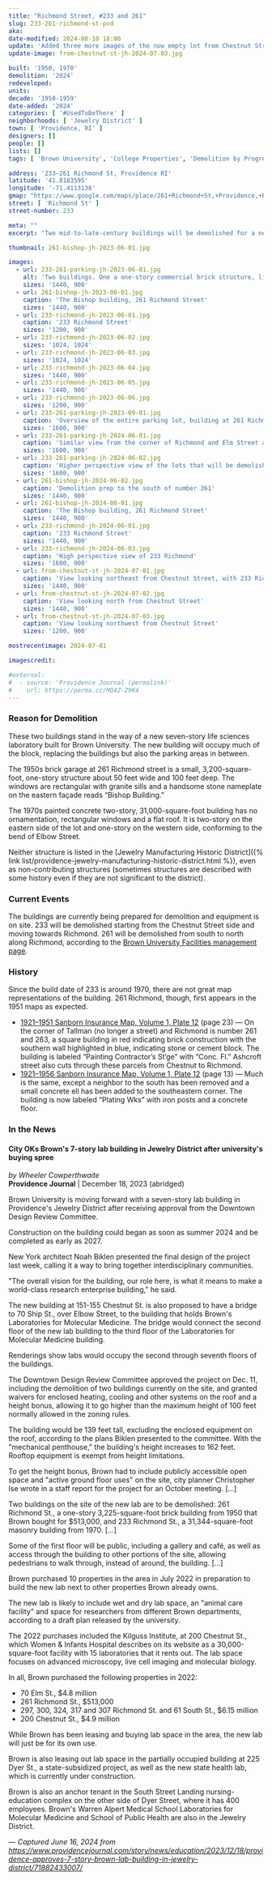 ```yaml
---
title: "Richmond Street, #233 and 261"
slug: 233-261-richmond-st-pvd
aka:
date-modified: 2024-08-10 18:00
update: 'Added three more images of the now empty lot from Chestnut Street'
update-image: from-chestnut-st-jh-2024-07-03.jpg

built: '1950, 1970'
demolition: '2024'
redeveloped:
units:
decade: '1950-1959'
date-added: '2024'
categories: [ '#UsedToBeThere' ]
neighborhoods: [ 'Jewelry District' ]
town: [ 'Providence, RI' ]
designers: []
people: []
lists: []
tags: [ 'Brown University', 'College Properties', 'Demolition by Progress' ]

address: '233–261 Richmond St, Providence RI'
latitude: '41.8183595'
longitude: '-71.4113138'
gmap: "https://www.google.com/maps/place/261+Richmond+St,+Providence,+RI+02903/@41.8183595,-71.4113138,17z/data=!3m1!4b1!4m6!3m5!1s0x89e4456ada2bf519:0x68a6759346c84683!8m2!3d41.8183555!4d-71.4087389!16s%2Fg%2F11c2g4gkw7?entry=ttu"
street: [ 'Richmond St' ]
street-number: 233

meta: ""
excerpt: "Two mid-to-late-century buildings will be demolished for a new Brown University science lab, connected and in proximity to other biotech and sciend-related facilities"

thumbnail: 261-bishop-jh-2023-06-01.jpg

images:
  - url: 233-261-parking-jh-2023-06-01.jpg
    alt: 'Two buildings. One a one-story commercial brick structure, likely a former garage, with a parapet roofline along the eastern façade, rectangular windows with granite sills, and a stone nameplate reading “Bishop Building.”. The other a late twentieth-century two story masonry building with rectangular windows and no ornamentation.'
    sizes: '1440, 900'
  - url: 261-bishop-jh-2023-06-01.jpg
    caption: 'The Bishop building, 261 Richmond Street'
    sizes: '1440, 900'
  - url: 233-richmond-jh-2023-06-01.jpg
    caption: '233 Richmond Street'
    sizes: '1200, 900'
  - url: 233-richmond-jh-2023-06-02.jpg
    sizes: '1024, 1024'
  - url: 233-richmond-jh-2023-06-03.jpg
    sizes: '1024, 1024'
  - url: 233-richmond-jh-2023-06-04.jpg
    sizes: '1440, 900'
  - url: 233-richmond-jh-2023-06-05.jpg
    sizes: '1440, 900'
  - url: 233-richmond-jh-2023-06-06.jpg
    sizes: '1200, 900'
  - url: 233-261-parking-jh-2023-09-01.jpg
    caption: 'Overview of the entire parking lot, building at 261 Richmond, and larger building further away at 233 Richmond. The building at the distant left will remain (200 Chestnut St)'
    sizes: '1600, 900'
  - url: 233-261-parking-jh-2024-06-01.jpg
    caption: 'Similar view from the corner of Richmond and Elm Street at the demolition preparation'
    sizes: '1600, 900'
  - url: 233-261-parking-jh-2024-06-02.jpg
    caption: 'Higher perspective view of the lots that will be demolished and redeveloped. Notice the State Health Lab under construction in the upper right.'
    sizes: '1600, 900'
  - url: 261-bishop-jh-2024-06-02.jpg
    caption: 'Demolition prep to the south of number 261'
    sizes: '1440, 900'
  - url: 261-bishop-jh-2024-06-01.jpg
    caption: 'The Bishop building, 261 Richmond Street'
    sizes: '1440, 900'
  - url: 233-richmond-jh-2024-06-01.jpg
    caption: '233 Richmond Street'
    sizes: '1440, 900'
  - url: 233-richmond-jh-2024-06-03.jpg
    caption: 'High perspective view of 233 Richmond'
    sizes: '1600, 900'
  - url: from-chestnut-st-jh-2024-07-01.jpg
    caption: 'View looking northeast from Chestnut Street, with 233 Richmond razed to the ground'
    sizes: '1440, 900'
  - url: from-chestnut-st-jh-2024-07-02.jpg
    caption: 'View looking north from Chestnut Street'
    sizes: '1440, 900'
  - url: from-chestnut-st-jh-2024-07-03.jpg
    caption: 'View looking northwest from Chestnut Street'
    sizes: '1200, 900'

mostrecentimage: 2024-07-01

imagescredit:

#external:
#  - source: 'Providence Journal (permalink)'
#    url: https://perma.cc/MQ4Z-Z9K4
---
```


### Reason for Demolition

These two buildings stand in the way of a new seven-story life sciences laboratory built for Brown University. The new building will occupy much of the block, replacing the buildings but also the parking areas in between.

The 1950s brick garage at 261 Richmond street is a small, 3,200-square-foot, one-story structure about 50 feet wide and 100 feet deep. The windows are rectangular with granite sills and a handsome stone nameplate on the eastern façade reads “Bishop Building.”

The 1970s painted concrete two-story, 31,000-square-foot building has no ornamentation, rectangular windows and a flat roof. It is two-story on the eastern side of the lot and one-story on the western side, conforming to the bend of Elbow Street.

Neither structure is listed in the [Jewelry Manufacturing Historic District]({% link list/providence-jewelry-manufacturing-historic-district.html %}), even as non-contributing structures (sometimes structures are described with some history even if they are not significant to the district).


### Current Events

The buildings are currently being prepared for demolition and equipment is on site. 233 will be demolished starting from the Chestnut Street side and moving towards Richmond. 261 will be demolished from south to north along Richmond, according to the [Brown University Facilities management page](//facilities.brown.edu/projects/integrated-life-sciences/construction-information).


### History

Since the build date of 233 is around 1970, there are not great map representations of the building. 261 Richmond, though, first appears in the 1951 maps as expected.

+ [1921–1951 Sanborn Insurance Map, Volume 1, Plate 12](http://hdl.loc.gov/loc.gmd/g3774pm.g3774pm_g08099195101) (page 23) — On the corner of Tallman (no longer a street) and Richmond is number 261 and 263, a square building in red indicating brick construction with the southern wall highlighted in blue, indicating stone or cement block. The building is labeled “Painting Contractor’s St’ge” with “Conc. Fl.” Ashcroft street also cuts through these parcels from Chestnut to Richmond.
+ [1921–1956 Sanborn Insurance Map, Volume 1, Plate 12](http://hdl.loc.gov/loc.gmd/g3774pm.g3774pm_g08099195601) (page 13) — Much is the same, except a neighbor to the south has been removed and a small concrete ell has been added to the southeastern corner. The building is now labeled “Plating Wks” with iron posts and a concrete floor.


### In the News

#### City OKs Brown's 7-story lab building in Jewelry District after university's buying spree

_by Wheeler Cowperthwaite_  
**Providence Journal** | December 18, 2023 (abridged)

Brown University is moving forward with a seven-story lab building in Providence's Jewelry District after receiving approval from the Downtown Design Review Committee.

Construction on the building could began as soon as summer 2024 and be completed as early as 2027.

New York architect Noah Biklen presented the final design of the project last week, calling it a way to bring together interdisciplinary communities.

"The overall vision for the building, our role here, is what it means to make a world-class research enterprise building," he said.

The new building at 151-155 Chestnut St. is also proposed to have a bridge to 70 Ship St., over Elbow Street, to the building that holds Brown's Laboratories for Molecular Medicine. The bridge would connect the second floor of the new lab building to the third floor of the Laboratories for Molecular Medicine building.

Renderings show labs would occupy the second through seventh floors of the buildings.

The Downtown Design Review Committee approved the project on Dec. 11, including the demolition of two buildings currently on the site, and granted waivers for enclosed heating, cooling and other systems on the roof and a height bonus, allowing it to go higher than the maximum height of 100 feet normally allowed in the zoning rules.

The building would be 139 feet tall, excluding the enclosed equipment on the roof, according to the plans Biklen presented to the committee. With the "mechanical penthouse," the building's height increases to 162 feet. Rooftop equipment is exempt from height limitations.

To get the height bonus, Brown had to include publicly accessible open space and "active ground floor uses" on the site, city planner Christopher Ise wrote in a staff report for the project for an October meeting. […]

Two buildings on the site of the new lab are to be demolished: 261 Richmond St., a one-story 3,225-square-foot brick building from 1950 that Brown bought for $513,000, and 233 Richmond St., a 31,344-square-foot masonry building from 1970. […]

Some of the first floor will be public, including a gallery and café, as well as access through the building to other portions of the site, allowing pedestrians to walk through, instead of around, the building. […]

Brown purchased 10 properties in the area in July 2022 in preparation to build the new lab next to other properties Brown already owns.

The new lab is likely to include wet and dry lab space, an "animal care facility" and space for researchers from different Brown departments, according to a draft plan released by the university.

The 2022 purchases included the Kilguss Institute, at 200 Chestnut St., which Women & Infants Hospital describes on its website as a 30,000-square-foot facility with 15 laboratories that it rents out. The lab space focuses on advanced microscopy, live cell imaging and molecular biology.

In all, Brown purchased the following properties in 2022: 

+ 70 Elm St., $4.8 million
+ 261 Richmond St., $513,000
+ 297, 300, 324, 317 and 307 Richmond St. and 61 South St., $6.15 million
+ 200 Chestnut St., $4.9 million

While Brown has been leasing and buying lab space in the area, the new lab will just be for its own use.

Brown is also leasing out lab space in the partially occupied building at 225 Dyer St., a state-subsidized project, as well as the new state health lab, which is currently under construction.

Brown is also an anchor tenant in the South Street Landing nursing-education complex on the other side of Dyer Street, where it has 400 employees. Brown's Warren Alpert Medical School Laboratories for Molecular Medicine and School of Public Health are also in the Jewelry District.

— _Captured June 16, 2024 from https://www.providencejournal.com/story/news/education/2023/12/18/providence-approves-7-story-brown-lab-building-in-jewelry-district/71882433007/_